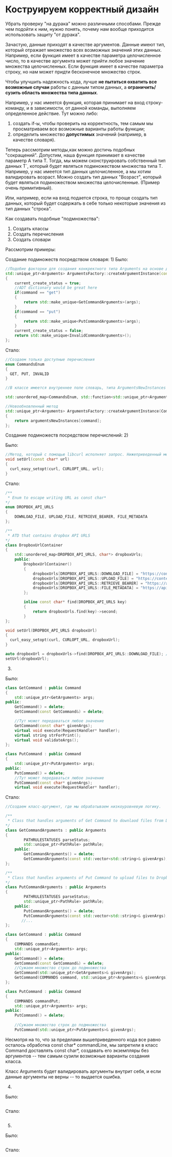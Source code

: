 # Коструируем корректный дизайн

Убрать проверку "на дурака" можно различными способами. Прежде чем подойти к ним, нужно понять, почему нам вообще приходится использовать
защиту "от дурака".

Зачастую, данные приходят в качестве аргументов. Данные имеют тип, который отражает множество всех возможных значений этих данных.
Например, если функция имеет в качестве параметра целочисленное число, то в качестве аргумента может прийти любое значение множества целочисленных.
Если функция имеет в качестве параметра строку, но нам может придти бесконечное множество строк.

Чтобы улучшить надежность кода, лучше **не пытаться охватить все возможные случаи** работы с данным типом данных, а **ограничить/сузить область множества типа данных**.

Например, у нас имеется функция, которая принимает на вход строку-команду, и в зависимости, от данной команды, выполняем определенное действие.
Тут можно либо:
1. создать if-ы, чтобы проверить на корректность, тем самым мы просматриваем все возможные варианты работы функции;
2. определить множество **допустимых** значений (например, в качестве словаря).

Теперь рассмотрим методы,как можно достичь подобных "сокращений". 
Допустим, наша функция принимает в качестве параметр А типа Т. Тогда, мы можем сконструировать собственный тип данных Т`, который будет являться
подмножеством множества типа Т. 
Например, у нас имеется тип данных целочисленное, а мы хотим валидировать возраст. Можно создать тип данных "Возраст", который будет являться
подмножеством множества целочисленные. (Пример очень примитивный).

Или, например, если на вход подается строка, то проще создать тип данных, который будет содержать в себе только некоторые значения из тип данных "строка".

Как создавать подобные "подмножества":
1. Создать классы
2. Создать перечисления
3. Создать словари

Рассмотрим примеры:

Создание подмножеств посредством словаря:
1)
Было:
```cpp
//Подобие факторки для создания конкректного типа Arguments на основе данной строки. 
std::unique_ptr<Arguments> ArgumentsFactory::createArgumentInstance(const std::string& command, const std::vector<std::string>& args)
{
    current_create_status = true;
    //ADT dictionary would be great here
    if(command == "get")
    {
        return std::make_unique<GetCommandArguments>(args);
    } 
    if(command == "put")
    {
        return std::make_unique<PutCommandArguments>(args);
    }
    current_create_status = false;
    return std::make_unique<InvalidCommandArguments>();
};
```

Стало:
```cpp
//Создаем только доступные перечисления
enum CommandsEnum
{
  GET, PUT, INVALID
}

//В классе имеется внутреннее поле словарь, типа ArgumentsNewInstances <CommandsEnum, std::function<std::unique_ptr<Arguments>(std::vector<std::string>&)>>

std::unordered_map<CommandsEnum, std::function<std::unique_ptr<Arguments>(std::vector<std::string>&)>> argumentsNewInstances;

//Новообновленный метод
std::unique_ptr<Arguments> ArgumentsFactory::createArgumentInstance(CommandsEnum command, const std::vector<std::string>& args)
{
    return argumentsNewInstances[command];
};
```

Создание подмножеств посредством перечислений:
2)

Было:
```cpp
//Метод, который с помощью libcurl исполняет запрос. Нижеприведенный метод принимает в качестве параметра строку.
void setUrl(const char* url)
{
  curl_easy_setopt(curl, CURLOPT_URL, url); 
}

```

Стало:
```cpp
/**
 * Enum to escape writing URL as const char*
*/
enum DROPBOX_API_URLS
{
    DOWNLOAD_FILE, UPLOAD_FILE, RETRIEVE_BEARER, FILE_METADATA
};

/**
 * ATD that contains dropbox API URLS
*/
class DropboxUrlContainer
{
    std::unordered_map<DROPBOX_API_URLS, char*> dropboxUrls;
    public:
        DropboxUrlContainer()
        {
            dropboxUrls[DROPBOX_API_URLS::DOWNLOAD_FILE] = "https://content.dropboxapi.com/2/files/download";
            dropboxUrls[DROPBOX_API_URLS::UPLOAD_FILE] = "https://content.dropboxapi.com/2/files/upload";
            dropboxUrls[DROPBOX_API_URLS::RETRIEVE_BEARER] = "https://api.dropbox.com/oauth2/token";
            dropboxUrls[DROPBOX_API_URLS::FILE_METADATA] = "https://api.dropboxapi.com/2/files/get_metadata";
        };

        inline const char* find(DROPBOX_API_URLS key)
        {
            return dropboxUrls.find(key)->second;
        }
};

void setUrl(DROPBOX_API_URLS dropboxUrl)
{
  curl_easy_setopt(curl, CURLOPT_URL, dropboxUrl); 
}

auto dropboxUrl = dropboxUrls->find(DROPBOX_API_URLS::DOWNLOAD_FILE); //Any of AVAIBLE Url
setUrl(dropboxUrl);
```

3)
Было:
```cpp
class GetCommand : public Command
{
    std::unique_ptr<GetArguments> args;
public:
    GetCommand() = delete;
    GetCommand(const GetCommand&) = delete;

    //Тут может передаваться любое значение
    GetCommand(const char* givenArgs);
    virtual void execute(RequestHandler* handler);
    virtual string strForPrint();
    virtual void validateArgs();
};

class PutCommand : public Command
{
    std::unique_ptr<PutArguments> args;
public:
    PutCommand() = delete;
    //Тут может передаваться любое значение
    PutCommand(const char* givenArgs);
    virtual void execute(RequestHandler* handler);
```

Стало:
```cpp
//Создаем класс-аргумент, где мы обрабатываем низкоуровневую логику.

/**
 * Class that handles arguments of Get Command to downlaod files from DropBox
*/
class GetCommandArguments : public Arguments
{   
        PATHRULESTATUSES parseStatus;
        std::unique_ptr<PathRule> pathRule;
    public:
        GetCommandArguments() = delete;
        GetCommandArguments(const std::vector<std::string>& givenArgs);
};

/**
 * Class that handles arguments of Put Command to upload files to Dropbox
*/
class PutCommandArguments : public Arguments
{   
        PATHRULESTATUSES parseStatus;
        std::unique_ptr<PathRule> pathRule;
    public:
        PutCommandArguments() = delete;
        PutCommandArguments(const std::vector<std::string>& givenArgs);
       //...
};

class GetCommand : public Command
{
    COMMANDS commandGet;
    std::unique_ptr<Arguments> args;
public:
    GetCommand() = delete;
    GetCommand(const GetCommand&) = delete;
    //Сужаем множество строк до подмножества
    GetCommand(std::unique_ptr<GetArguments>& givenArgs);
    GetCommand(COMMANDS command, std::unique_ptr<Arguments>& givenArgs);
};

class PutCommand : public Command
{
    COMMANDS commandPut;
    std::unique_ptr<Arguments> args;
public:
    PutCommand() = delete;
    
    //Сужаем множество строк до подмножества
    PutCommand(std::unique_ptr<PutArguments>& givenArgs);
```
Несмотря на то, что за пределами вышеприведенного кода все равно осталось обработка const char* commandLine, мы запретили
в класс Command доставлять const char*, создавать его экземпляры без аргументов -- тем самым сузили возможные варианты создания класса.

Класс Arguments будет валидировать аргументы внутрит себя, и если данные аргументы не верны -- то выдается ошибка.

4)

Было:
```cpp

```

Стало:
```cpp
```


5)

Было:
```cpp
```

Стало:
```cpp
```
 
